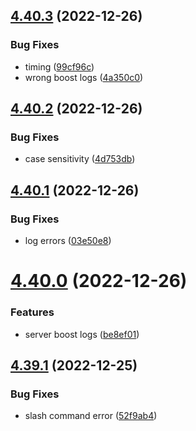## [4.40.3](https://github.com/onesoft-sudo/sudobot/compare/v4.40.2...v4.40.3) (2022-12-26)


### Bug Fixes

* timing ([99cf96c](https://github.com/onesoft-sudo/sudobot/commit/99cf96c438de46be63dd3f69bb3e3a583f45be0c))
* wrong boost logs ([4a350c0](https://github.com/onesoft-sudo/sudobot/commit/4a350c0177d1d02f4c2c4bd6c584de7fefa1d1d8))



## [4.40.2](https://github.com/onesoft-sudo/sudobot/compare/v4.40.1...v4.40.2) (2022-12-26)


### Bug Fixes

* case sensitivity ([4d753db](https://github.com/onesoft-sudo/sudobot/commit/4d753db177a6ba52bae708edf820818f25e254b0))



## [4.40.1](https://github.com/onesoft-sudo/sudobot/compare/v4.40.0...v4.40.1) (2022-12-26)


### Bug Fixes

* log errors ([03e50e8](https://github.com/onesoft-sudo/sudobot/commit/03e50e87054762d2948eea636afa94d9dea10b0f))



# [4.40.0](https://github.com/onesoft-sudo/sudobot/compare/v4.39.1...v4.40.0) (2022-12-26)


### Features

* server boost logs ([be8ef01](https://github.com/onesoft-sudo/sudobot/commit/be8ef01da628a7b6f011604a0c9e7542ec11f722))



## [4.39.1](https://github.com/onesoft-sudo/sudobot/compare/v4.39.0...v4.39.1) (2022-12-25)


### Bug Fixes

* slash command error ([52f9ab4](https://github.com/onesoft-sudo/sudobot/commit/52f9ab41925703d2807237edb15ce38d4ed455c1))



